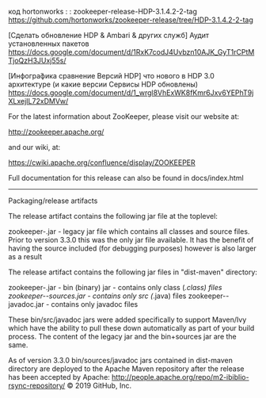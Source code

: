 код hortonworks : : zookeeper-release-HDP-3.1.4.2-2-tag  
https://github.com/hortonworks/zookeeper-release/tree/HDP-3.1.4.2-2-tag  

[Сделать обновление HDP & Ambari & других служб] Аудит установленных пакетов  
https://docs.google.com/document/d/1RxK7codJ4Uvbzn10AJK_GyT1rCPtMTjoQzH3JUxj55s/  

[Инфогра́фика сравнение Версий HDP] что нового в HDP 3.0 архитектуре (и какие версии Сервисы HDP обновлены)  
https://docs.google.com/document/d/1_wrgl8VhExWK8fKmr6Jxv6YEPhT9jXLxejIL72xDMVw/  

For the latest information about ZooKeeper, please visit our website at:

   http://zookeeper.apache.org/

and our wiki, at:

   https://cwiki.apache.org/confluence/display/ZOOKEEPER

Full documentation for this release can also be found in docs/index.html

---------------------------
Packaging/release artifacts

The release artifact contains the following jar file at the toplevel:

zookeeper-<version>.jar         - legacy jar file which contains all classes
                                  and source files. Prior to version 3.3.0 this
                                  was the only jar file available. It has the 
                                  benefit of having the source included (for
                                  debugging purposes) however is also larger as
                                  a result

The release artifact contains the following jar files in "dist-maven" directory:

zookeeper-<version>.jar         - bin (binary) jar - contains only class (*.class) files
zookeeper-<version>-sources.jar - contains only src (*.java) files
zookeeper-<version>-javadoc.jar - contains only javadoc files

These bin/src/javadoc jars were added specifically to support Maven/Ivy which have 
the ability to pull these down automatically as part of your build process. 
The content of the legacy jar and the bin+sources jar are the same.

As of version 3.3.0 bin/sources/javadoc jars contained in dist-maven directory
are deployed to the Apache Maven repository after the release has been accepted
by Apache:
  http://people.apache.org/repo/m2-ibiblio-rsync-repository/
© 2019 GitHub, Inc.
